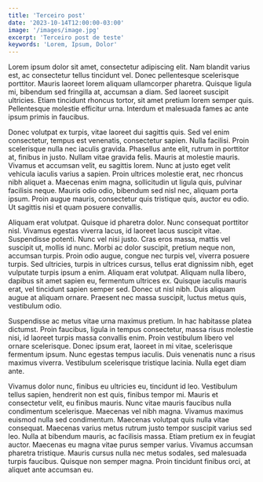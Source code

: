 ```yaml
---
title: 'Terceiro post'
date: '2023-10-14T12:00:00-03:00'
image: '/images/image.jpg'
excerpt: 'Terceiro post de teste'
keywords: 'Lorem, Ipsum, Dolor'
---
```


Lorem ipsum dolor sit amet, consectetur adipiscing elit. Nam blandit varius est, ac consectetur tellus tincidunt vel. Donec pellentesque scelerisque porttitor. Mauris laoreet lorem aliquam ullamcorper pharetra. Quisque ligula mi, bibendum sed fringilla at, accumsan a diam. Sed laoreet suscipit ultricies. Etiam tincidunt rhoncus tortor, sit amet pretium lorem semper quis. Pellentesque molestie efficitur urna. Interdum et malesuada fames ac ante ipsum primis in faucibus.

Donec volutpat ex turpis, vitae laoreet dui sagittis quis. Sed vel enim consectetur, tempus est venenatis, consectetur sapien. Nulla facilisi. Proin scelerisque nulla nec iaculis gravida. Phasellus ante elit, rutrum in porttitor at, finibus in justo. Nullam vitae gravida felis. Mauris at molestie mauris. Vivamus et accumsan velit, eu sagittis lorem. Nunc at justo eget velit vehicula iaculis varius a sapien. Proin ultrices molestie erat, nec rhoncus nibh aliquet a. Maecenas enim magna, sollicitudin ut ligula quis, pulvinar facilisis neque. Mauris odio odio, bibendum sed nisl nec, aliquam porta ipsum. Proin augue mauris, consectetur quis tristique quis, auctor eu odio. Ut sagittis nisi et quam posuere convallis.

Aliquam erat volutpat. Quisque id pharetra dolor. Nunc consequat porttitor nisl. Vivamus egestas viverra lacus, id laoreet lacus suscipit vitae. Suspendisse potenti. Nunc vel nisi justo. Cras eros massa, mattis vel suscipit ut, mollis id nunc. Morbi ac dolor suscipit, pretium neque non, accumsan turpis. Proin odio augue, congue nec turpis vel, viverra posuere turpis. Sed ultricies, turpis in ultrices cursus, tellus erat dignissim nibh, eget vulputate turpis ipsum a enim. Aliquam erat volutpat. Aliquam nulla libero, dapibus sit amet sapien eu, fermentum ultrices ex. Quisque iaculis mauris erat, vel tincidunt sapien semper sed. Donec ut nisl nibh. Duis aliquam augue at aliquam ornare. Praesent nec massa suscipit, luctus metus quis, vestibulum odio.

Suspendisse ac metus vitae urna maximus pretium. In hac habitasse platea dictumst. Proin faucibus, ligula in tempus consectetur, massa risus molestie nisi, id laoreet turpis massa convallis enim. Proin vestibulum libero vel ornare scelerisque. Donec ipsum erat, laoreet in mi vitae, scelerisque fermentum ipsum. Nunc egestas tempus iaculis. Duis venenatis nunc a risus maximus viverra. Vestibulum scelerisque tristique lacinia. Nulla eget diam ante.

Vivamus dolor nunc, finibus eu ultricies eu, tincidunt id leo. Vestibulum tellus sapien, hendrerit non est quis, finibus tempor mi. Mauris et consectetur velit, eu finibus mauris. Nunc vitae mauris faucibus nulla condimentum scelerisque. Maecenas vel nibh magna. Vivamus maximus euismod nulla sed condimentum. Maecenas volutpat quis nulla vitae consequat. Maecenas varius metus rutrum justo tempor suscipit varius sed leo. Nulla at bibendum mauris, ac facilisis massa. Etiam pretium ex in feugiat auctor. Maecenas eu magna vitae purus semper varius. Vivamus accumsan pharetra tristique. Mauris cursus nulla nec metus sodales, sed malesuada turpis faucibus. Quisque non semper magna. Proin tincidunt finibus orci, at aliquet ante accumsan eu.
